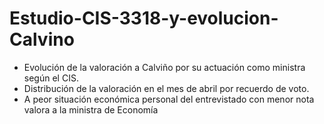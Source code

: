 # Estudio-CIS-3318-y-evolucion-Calvino

- Evolución de la valoración a Calviño por su actuación como ministra según el CIS. 
- Distribución de la valoración en el mes de abril por recuerdo de voto. 
- A peor situación económica personal del entrevistado con menor nota valora a la ministra de Economía

